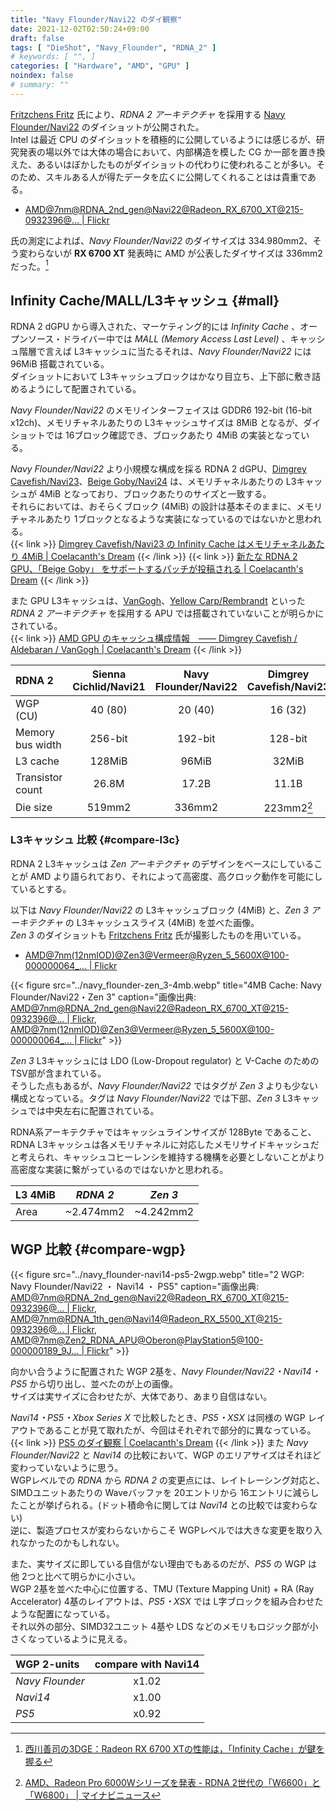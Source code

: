 ```yaml
---
title: "Navy Flounder/Navi22 のダイ観察"
date: 2021-12-02T02:50:24+09:00
draft: false
tags: [ "DieShot", "Navy_Flounder", "RDNA_2" ]
# keywords: [ "", ]
categories: [ "Hardware", "AMD", "GPU" ]
noindex: false
# summary: ""
---
```


[Fritzchens Fritz](https://www.flickr.com/photos/130561288@N04/) 氏により、*RDNA 2 アーキテクチャ* を採用する [Navy Flounder/Navi22](/tags/navy_flounder) のダイショットが公開された。  
Intel は最近 CPU のダイショットを積極的に公開しているようには感じるが、研究発表の場以外では大体の場合において、内部構造を模した CG か一部を置き換えた、あるいはぼかしたものがダイショットの代わりに使われることが多い。そのため、スキルある人が得たデータを広くに公開してくれることはは貴重である。  

 * [AMD@7nm@RDNA_2nd_gen@Navi22@Radeon_RX_6700_XT@215-0932396@… | Flickr](https://www.flickr.com/photos/130561288@N04/51703830446/)

氏の測定によれば、*Navy Flounder/Navi22* のダイサイズは 334.980mm2、そう変わらないが **RX 6700 XT** 発表時に AMD が公表したダイサイズは 336mm2 だった。[^die-size]  

[^die-size]: [西川善司の3DGE：Radeon RX 6700 XTの性能は，「Infinity Cache」が鍵を握る](https://www.4gamer.net/games/461/G046171/20210316071/)

## Infinity Cache/MALL/L3キャッシュ {#mall}

RDNA 2 dGPU から導入された、マーケティング的には *Infinity Cache* 、オープンソース・ドライバー中では *MALL (Memory Access Last Level)* 、キャッシュ階層で言えば L3キャッシュに当たるそれは、*Navy Flounder/Navi22* には 96MiB 搭載されている。  
ダイショットにおいて L3キャッシュブロックはかなり目立ち、上下部に敷き詰めるようにして配置されている。  

*Navy Flounder/Navi22* のメモリインターフェイスは GDDR6 192-bit (16-bit x12ch)、メモリチャネルあたりの L3キャッシュサイズは 8MiB となるが、ダイショットでは 16ブロック確認でき、ブロックあたり 4MiB の実装となっている。  

*Navy Flounder/Navi22* より小規模な構成を採る RDNA 2 dGPU、[Dimgrey Cavefish/Navi23](/tags/dimgrey_cavefish)、[Beige Goby/Navi24](/tags/beige_goby) は、メモリチャネルあたりの L3キャッシュが 4MiB となっており、ブロックあたりのサイズと一致する。  
それらにおいては、おそらくブロック (4MiB) の設計は基本そのままに、メモリチャネルあたり 1ブロックとなるような実装になっているのではないかと思われる。  
{{< link >}} [Dimgrey Cavefish/Navi23 の Infinity Cache はメモリチャネルあたり 4MiB | Coelacanth's Dream](/posts/2021/03/04/dimgrey_cavefish-4mb-mall-per-ch/) {{< /link >}}
{{< link >}} [新たな RDNA 2 GPU、「Beige Goby」 をサポートするパッチが投稿される | Coelacanth's Dream](/posts/2021/05/13/amd-beige_goby/#cache) {{< /link >}}

また GPU L3キャッシュは、[VanGogh](/tags/vangogh)、[Yellow Carp/Rembrandt](/tags/yellow_carp) といった *RDNA 2 アーキテクチャ* を採用する APU では搭載されていないことが明らかにされている。  
{{< link >}} [AMD GPU のキャッシュ構成情報　―― Dimgrey Cavefish / Aldebaran / VanGogh | Coelacanth's Dream](/posts/2021/03/30/amdgpu_cache_info/#vgh) {{< /link >}}

| RDNA 2 | Sienna Cichlid/Navi21 | Navy Flounder/Navi22 | Dimgrey Cavefish/Navi23 |
| :-- | :--: | :--: | :--: |
| WGP (CU) | 40 (80) | 20 (40) | 16 (32) |
| Memory bus width | 256-bit | 192-bit | 128-bit |
| L3 cache | 128MiB | 96MiB | 32MiB |
| Transistor count | 26.8M | 17.2B | 11.1B |
| Die size | 519mm2 | 336mm2 | 223mm2[^w6600-diesize] |

[^w6600-diesize]: [AMD、Radeon Pro 6000Wシリーズを発表 - RDNA 2世代の「W6600」と「W6800」 | マイナビニュース](https://news.mynavi.jp/article/20210608-1901242/)

### L3キャッシュ 比較 {#compare-l3c}

RDNA 2 L3キャッシュは *Zen アーキテクチャ* のデザインをベースにしていることが AMD より語られており、それによって高密度、高クロック動作を可能にしているとする。  

以下は *Navy Flounder/Navi22* の L3キャッシュブロック (4MiB) と、*Zen 3 アーキテクチャ* の L3キャッシュスライス (4MiB) を並べた画像。  
*Zen 3* のダイショットも [Fritzchens Fritz](https://www.flickr.com/photos/130561288@N04/) 氏が撮影したものを用いている。  

 * [AMD@7nm(12nmIOD)@Zen3@Vermeer@Ryzen_5_5600X@100-000000064_… | Flickr](https://www.flickr.com/photos/130561288@N04/50579552573/)

{{< figure src="../navy_flounder-zen_3-4mb.webp" title="4MB Cache: Navy Flounder/Navi22・Zen 3" caption="画像出典: <br> [AMD@7nm@RDNA_2nd_gen@Navi22@Radeon_RX_6700_XT@215-0932396@… | Flickr](https://www.flickr.com/photos/130561288@N04/51704509579/), <br> [AMD@7nm(12nmIOD)@Zen3@Vermeer@Ryzen_5_5600X@100-000000064_… | Flickr](https://www.flickr.com/photos/130561288@N04/50579552573/)" >}}

*Zen 3* L3キャッシュには LDO (Low-Dropout regulator) と V-Cache のための TSV部が含まれている。  
そうした点もあるが、*Navy Flounder/Navi22* ではタグが *Zen 3* よりも少ない構成となっている。タグは *Navy Flounder/Navi22* では下部、*Zen 3* L3キャッシュでは中央左右に配置されている。  

RDNA系アーキテクチャではキャッシュラインサイズが 128Byte であること、RDNA L3キャッシュは各メモリチャネルに対応したメモリサイドキャッシュだと考えられ、キャッシュコヒーレンシを維持する機構を必要としないことがより高密度な実装に繋がっているのではないかと思われる。  

| L3 4MiB | *RDNA 2* | *Zen 3* |
| :-- | :--: | :--: |
| Area | ~2.474mm2 | ~4.242mm2 |

## WGP 比較 {#compare-wgp}

{{< figure src="../navy_flounder-navi14-ps5-2wgp.webp" title="2 WGP: Navy Flounder/Navi22 ・ Navi14 ・ PS5" caption="画像出典: <br> [AMD@7nm@RDNA_2nd_gen@Navi22@Radeon_RX_6700_XT@215-0932396@… | Flickr](https://www.flickr.com/photos/130561288@N04/51703830446/), <br>[AMD@7nm@RDNA_1th_gen@Navi14@Radeon_RX_5500_XT@215-0932396@… | Flickr](https://www.flickr.com/photos/130561288@N04/49437016132/), <br> [AMD@7nm@Zen2_RDNA_APU@Oberon@PlayStation5@100-000000189_9J… | Flickr](https://www.flickr.com/photos/130561288@N04/50951750013/)" >}}

向かい合うように配置された WGP 2基を、*Navy Flounder/Navi22・Navi14・PS5* から切り出し、並べたのが上の画像。  
サイズは実サイズに合わせたが、大体であり、あまり自信はない。  

*Navi14・PS5・Xbox Series X* で比較したとき、*PS5・XSX* は同様の WGP レイアウトであることが見て取れたが、今回はそれぞれで部分的に異なっている。  
{{< link >}} [PS5 のダイ観察 | Coelacanth's Dream](/posts/2021/02/15/ps5-dieshot/) {{< /link >}}
また *Navy Flounder/Navi22* と *Navi14* の比較において、WGP のエリアサイズはそれほど変わっていないように思う。  
WGPレベルでの *RDNA* から *RDNA 2* の変更点には、レイトレーシング対応と、SIMDユニットあたりの Waveバッファを 20エントリから 16エントリに減らしたことが挙げられる。(ドット積命令に関しては *Navi14* との比較では変わらない)  
逆に、製造プロセスが変わらないからこそ WGPレベルでは大きな変更を取り入れなかったのかもしれない。  

また、実サイズに即している自信がない理由でもあるのだが、*PS5* の WGP は他 2つと比べて明らかに小さい。  
WGP 2基を並べた中心に位置する、TMU (Texture Mapping Unit) + RA (Ray Accelerator) 4基のレイアウトは、*PS5・XSX* では L字ブロックを組み合わせたような配置になっている。  
それ以外の部分、SIMD32ユニット 4基や LDS などのメモリもロジック部が小さくなっているように見える。  

| WGP 2-units | compare with Navi14 |
| :-- | :--: |
| *Navy Flounder* | x1.02 |
| *Navi14* | x1.00 |
| *PS5* | x0.92 |

